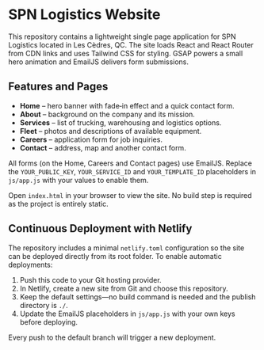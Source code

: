 # SPN Logistics Website

This repository contains a lightweight single page application for SPN Logistics
located in Les Cèdres, QC. The site loads React and React Router from CDN links
and uses Tailwind CSS for styling. GSAP powers a small hero animation and
EmailJS delivers form submissions.

## Features and Pages

- **Home** – hero banner with fade‑in effect and a quick contact form.
- **About** – background on the company and its mission.
- **Services** – list of trucking, warehousing and logistics options.
- **Fleet** – photos and descriptions of available equipment.
- **Careers** – application form for job inquiries.
- **Contact** – address, map and another contact form.

All forms (on the Home, Careers and Contact pages) use EmailJS. Replace the
`YOUR_PUBLIC_KEY`, `YOUR_SERVICE_ID` and `YOUR_TEMPLATE_ID` placeholders in
`js/app.js` with your values to enable them.

Open `index.html` in your browser to view the site. No build step is required as
the project is entirely static.

## Continuous Deployment with Netlify

The repository includes a minimal `netlify.toml` configuration so the site can
be deployed directly from its root folder. To enable automatic deployments:

1. Push this code to your Git hosting provider.
2. In Netlify, create a new site from Git and choose this repository.
3. Keep the default settings—no build command is needed and the publish
   directory is `./`.
4. Update the EmailJS placeholders in `js/app.js` with your own keys before
   deploying.

Every push to the default branch will trigger a new deployment.
